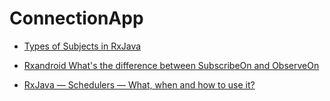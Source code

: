 # ConnectionApp

- [Types of Subjects in RxJava](https://medium.com/@nazarivanchuk/types-of-subjects-in-rxjava-96f3a0c068e4)

- [Rxandroid What's the difference between SubscribeOn and ObserveOn](https://stackoverflow.com/questions/44984730/rxandroid-whats-the-difference-between-subscribeon-and-observeon)

- [RxJava — Schedulers — What, when and how to use it?](https://medium.com/android-news/rxjava-schedulers-what-when-and-how-to-use-it-6cfc27293add)
